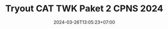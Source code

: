 ---
draft: true
date: 2024-03-26T13:05:23+07:00
title: "Tryout CAT TWK Paket 2 CPNS 2024"
slug: Tryout-CAT-TWK-Paket-2-CPNS-2024

tags:
    - a

categories:
    - Bank Soal

authorname: "krisna prihadiyanto"
authorlink: "https://koleksiprihadi.github.io/"
authorphoto: "https://koleksiprihadi.github.io/images/koleksiprihadi.jpeg"

image: https://jagoberkarir.com/images/Tryout online skb.png
thumbnail: https://jagoberkarir.com/images/Tryout online skb.png
width: 1024
height: 576
description: "test"
waktu: 60
soal: [{"q":"Pancasila sebagai dasar negara memiliki ciri khas yang menjadi identitas suatu negara. Salah satu ciri khas dari ideologi Pancasila adalah keselarasan dan keseimbangan, artinya...","options":["A. Pancasila memberikan pola hidup sehat","B. Pancasila memberikan panduan hidup bermasyarakat, berbangsa, bahkan beragama yang baik","C. Kesejahteraan bagi seluruh rakyat","D. Ketuhanan yang maha esa","E. Keadilan sosial yang merata bagi seluruh rakyat Indonesia"],"correctIndex":1,"correctResponse":"jawaban benar","incorrectResponse":"jawaban salah"},{"q":"Pancasila mengajarkan persatuan, nasionalisme, dan mengutamakan kepentingan bersama. Berikut ini paham liberal dan mementingkan kelompok, kecuali...","options":["A. Patriotisme","B. Sukuisme","C. Komunisme","D. Chauvinisme","E. Ekstremisme"],"correctIndex":0,"correctResponse":"jawaban benar","incorrectResponse":"jawaban salah"},{"q":"Dalam tatanan hukum Indonesia, Pancasila adalah sumber dari segala sumber hukum dan perundangan sebagaimana termuat dalam UU ....","options":["A. No. 1 Tahun 2004","B. No. 10 Tahun 2004","C. No. 1 Tahun 2006","D. No. 10 Tahun 2004","E. No. 1 Tahun 2008"],"correctIndex":1,"correctResponse":"jawaban benar","incorrectResponse":"jawaban salah"},{"q":"Perhatikan pernyataan berikut! \na) Dasar berinteraksi antarwarga negara \nb) Dasar pelaksanaan norma dan hukum \nc) Dasar dan sumber hukum \nd) Dasar penyelenggaraan negara \ne) Dasar memilih agama atau kepercayaan Peran Pancasila sebagai dasar atau ideologi negara adalah ...","options":["A. a, b, dan c","B. b, c, dan d","C. a, c, dan d","D. c, d, dan e","E. a, c, dan d"],"correctIndex":4,"correctResponse":"jawaban benar","incorrectResponse":"jawaban salah"},{"q":"Pancasila sebagai sebuah kesepakatan, perjanjian, serta konsesus bangsa Indonesia sebagai dasar negara merupakan kedudukan Pancasila sebagai ...","options":["A. Kepribadian bangsa","B. Pandangan hidup","C. Cita-cita dan tujuan bangsa","D. Perjanjian luhur","E. Jiwa bangsa"],"correctIndex":3,"correctResponse":"jawaban benar","incorrectResponse":"jawaban salah"},{"q":"Dalam tatanan kenegaraan saat ini, Indonesia tidak dapat dilepaskan dari peranan partai politik. Berdasarkan Undang-Undang Nomor 31 Tahun 2002 tentang Partai Politik, keberadaan partai diperlukan karena ...","options":["A. Partai politik merupakan satu-satunya wadah untuk menyalurkan aspirasi","B. Melalui partai politik masyarakat dapat memilih presiden dan wakil presiden","C. Terbukti bahwa dengan adanya partai politik negara menjadi demokrasi","D. Merupakan salah satu wujud partisipasi masyarakat dalam mengembangkan demokrasi","E. Banyaknya tuntutan masyarakat untuk membentuk partai politik"],"correctIndex":3,"correctResponse":"jawaban benar","incorrectResponse":"jawaban salah"},{"q":"Berdasarkan UUD 1945, jika presiden dan wakil presiden mangkat, berhenti, diberhentikan atau tidak dapat melaksanakan kewajibannya dalam masa jabatan secara bersamaan, maka pelaksanaan tugas ke-presidenan diadakan ....","options":["A. Menteri Dalam Negeri, Menteri Luar Negeri, dan Menteri Pertahanan","B. MA, Jaksa Agung, dan menteri","C. Menteri Dalam Negeri","D. MA dan DPR","E. Ketua MPR"],"correctIndex":0,"correctResponse":"jawaban benar","incorrectResponse":"jawaban salah"},{"q":"Sistem pemerintahan yang diatur oleh suatu negara ternyata sangat diandasi oleh undang-undang negara tersebut. Indonesia memiliki bentuk pemerintahan republik dan sistem pemerintahan presidensial. Hal itu tertuang dalam ....","options":["A. Pasal 1 ayat 1","B. Pasal 1 ayat 2","C. Pasal 2 ayat 1","D. Pasal 4 ayat 2","E. Pasal 4 ayat 1"],"correctIndex":4,"correctResponse":"jawaban benar","incorrectResponse":"jawaban salah"},{"q":"Pada saat terjadi agresi militer Belanda, pusat pemerintahan Indonesia pernah berpindah ke Bukittinggi dan Yogyakarta. Perpindahan pusat pemerintahan dari Jakarta ke Yogyakarta terjadi pada ....","options":["A. 4 Januari 1946","B. 11 Maret 1949","C. 29 September 1945","D. 19 Desember 1948","E. 6 Juli 1949"],"correctIndex":0,"correctResponse":"jawaban benar","incorrectResponse":"jawaban salah"},{"q":"Pada masa perjuangan kemerdekaan, banyak organisasi pergerakan pemuda tersebar di Nusantara. Kongres Peuda bertujuan untuk menanamkan semangat kerja sama antarperkumpulan pemuda. Pada Kongres Pemuda II, suasana kebangsaan begitu kuat sehinga melahirkan ikrar Sumpah Pemuda. Ikrar Sumpah Pemuda dikumandangkan pada ....","options":["A. 30 April 1926","B. 28 Oktober 1928","C. 27 Oktober 1928","D. 12 Agustus 1928","E. 28 Oktober 1938"],"correctIndex":1,"correctResponse":"jawaban benar","incorrectResponse":"jawaban salah"},{"q":"Kongres Pemuda II sangat dipengaruhi karsa nasionalisme bahkan lahirnya Sumpah Pemuda, Kongres Pemuda II diketuai oleh","options":["A. Soekarno","B. Joko Marsaid","C. Muh. Yamin","D. M. Tabrani","E. Sutomo Jojopuspito"],"correctIndex":4,"correctResponse":"jawaban benar","incorrectResponse":"jawaban salah"},{"q":"Pada tahun 1943, Pusat Tenaga Rakyat (Putera) dibentuk sebagai pengganti Gerakan 3A. Putera dipimpin oleh tokoh-tokoh nasional yang sering disebut empat serangkai. Tokoh yang bukan termasuk empat serangkai adalah","options":["A. Soekarno","B. Moh. Hatta","C. K.H. Mas Mansyur","D. Moh. Yamin","E. Ki Hajar Dewantara"],"correctIndex":3,"correctResponse":"jawaban benar","incorrectResponse":"jawaban salah"},{"q":"Selain pahlawan laki-laki, tidak sedikit pahlawan perempuan yang berperan besar bagi kemerdekaan Indonesia. Berikut ini pahlawan perempuan yang berasal dari Sumatera Barat adalah","options":["A. R.A. Kartini","B. Dewi Sartika","C. Rahena Kudus","D. Siti Wariyah","E. Malahayati"],"correctIndex":2,"correctResponse":"jawaban benar","incorrectResponse":"jawaban salah"},{"q":"Salah satu alasan ketidakpercayaan rakyat terhadap pemerintahan Orde Baru adalah","options":["A. Indonesia tidak mampu bersaing di pentas dunia","B. Indonesia sering menerima kritikan dari luar negeri","C. Indonesia dilanda krisis moneter dan moral","D. Adanya pemberontakan","E. Pancasila dicabutkan sebagai dasar tunggal"],"correctIndex":2,"correctResponse":"jawaban benar","incorrectResponse":"jawaban salah"},{"q":"sidang BPUKI pertama berfokus pada perumusan","options":["A. visi dan misi bangsa Indonesia","B. sistem pemerintahan bangsa Indonesia","C. teks proklamasi kemerdekaan","D. dasar negara Indonesia","E. strategi perjuangan kemerdekaan"],"correctIndex":3,"correctResponse":"jawaban benar","incorrectResponse":"jawaban salah"},{"q":"Pencetus istilah Piagam Jakarta (Jakarta Charter) adalah","options":["A. KH. Mansur","B. Moh. Yamin","C. Soekarno","D. Radjiman Wediodiningrat","E. Muhammad Hatta"],"correctIndex":1,"correctResponse":"jawaban benar","incorrectResponse":"jawaban salah"},{"q":"Indonesia turut menjadi organisasi yang mempersiapkan menghadapi perdagangan bebas dunia di kawasan Asia Pasifik. Organisasi yang dimaksud adalah","options":["A. OPEC","B. APEC","C. EAEC","D. AFTA","E. EEC"],"correctIndex":1,"correctResponse":"jawaban benar","incorrectResponse":"jawaban salah"},{"q":"Indonesia merupakan salah satu negara penghasil minyak. Negara-negara penghasil minyak mendirikan organisasi untuk menjaga stabilitas harga minyak dunia, yaitu OPEC. OPEC didirikan pada tahun","options":["A. 1962","B. 1972","C. 1982","D. 1992","E. 1993"],"correctIndex":0,"correctResponse":"jawaban benar","incorrectResponse":"jawaban salah"},{"q":"Berperan aktif dalam menjaga perdamaian dunia merupakan tujuan bangsa Indonesia. Hal tersebut sebagaimana ditekankan dalam pembukaan UUD 1945 alinea","options":["A. Kesatu","B. Kedua","C. Ketiga","D. Keempat","E. Kelima"],"correctIndex":3,"correctResponse":"jawaban benar","incorrectResponse":"jawaban salah"},{"q":"Indonesia merupakan salah satu penggagas didakannya Konferensi Asia Afrika (KAA). Bersama dengan empat pemimpin negara lainnya, Indonesia diwakili oleh","options":["A. Adam Malik","B. Soekarno","C. Soeharto","D. Moh. Hatta","E. Kasman Singodimejo"],"correctIndex":2,"correctResponse":"jawaban benar","incorrectResponse":"jawaban salah"},{"q":"Indonesia ikut serta dalam misi kemanusiaan dengan memberikan bantuan berupa uang dan pangan melalui FAO untuk keleluarahan di Ethiopia pada tahun","options":["A. 1957","B. 1964","C. 1985","D. 1960","E. 1965"],"correctIndex":1,"correctResponse":"jawaban benar","incorrectResponse":"jawaban salah"},{"q":"Perserikatan Bangsa-Bangsa (United Nations) berdiri pada","options":["A. 10 Juni 1920","B. 24 Oktober 1945","C. 16 Juni 1945","D. 14 Agustus 1941","E. 8 Januari 1918"],"correctIndex":1,"correctResponse":"jawaban benar","incorrectResponse":"jawaban salah"},{"q":"Indonesia resmi menjadi anggota Persatuan Bangsa-Bangsa (PBB) untuk pertama kalinya pada","options":["A. 28 September 1950","B. 7 Januari 1965","C. 28 September 1966","D. 1 Oktober 1973","E. 8 Oktober 1974"],"correctIndex":0,"correctResponse":"jawaban benar","incorrectResponse":"jawaban salah"},{"q":"Selama menjadi anggota PBB, Indonesia pernah terpilih 1 kali sebagai anggota Dewan Ekonomi dan Sosial PBB dan pernah ditunjuk sebagai Presiden Dewan Ekonomi dan Sosial PBB sebanyak","options":["A. 1 kali","B. 2 kali","C. 3 kali","D. 4 kali","E. 5 kali"],"correctIndex":1,"correctResponse":"jawaban benar","incorrectResponse":"jawaban salah"},{"q":"Berkelit yang bukan merupakan nilai-nilai bela negara adalah","options":["A. Cinta tanah air","B. Kesadaran berbangsa dan bernegara","C. Keyakinan akan pancasila sebagai ideologi negara","D. Kepatuhan terhadap undang-undang","E. Berkorban untuk bangsa dan negara"],"correctIndex":3,"correctResponse":"jawaban benar","incorrectResponse":"jawaban salah"},{"q":"Ciri-ciri sistem pertahanan dan keamanan rakyat semesta adalah","options":["A. Ketentuan, ketertiban, kewilayahan","B. Ketentuan, keberdayaan, ketentuan","C. Kesemestaan, keteraturan, kewilayahan","D. Kewilayahan, keberdayaan, kepemimpinan","E. Keberdayaan, kepemimpinan, berkorban"],"correctIndex":2,"correctResponse":"jawaban benar","incorrectResponse":"jawaban salah"},{"q":"Pertahanan negara diatur dalam undang-undang nomor","options":["A. 2 tahun 2001","B. 3 tahun 2002","C. 3 tahun 2004","D. 7 tahun 2000","E. 7 tahun 2012"],"correctIndex":1,"correctResponse":"jawaban benar","incorrectResponse":"jawaban salah"},{"q":"Berikut ini yang bukan merupakan cita-cita kemerdekaan dan tujuan nasional negara Indonesia adalah","options":["A. Memajukan bangsa Indonesia","B. Meningkatkan kesejahteraan umum","C. Mencerdaskan kehidupan bangsa","D. Melindungi tanah tumpah darah Indonesia","E. Aktif organisasi regional dan global"],"correctIndex":4,"correctResponse":"jawaban benar","incorrectResponse":"jawaban salah"},{"q":"Ketetapan Presiden dalam kebijakan umum pembentukan rakyat terpilih setelah ber-konsultasi dengan","options":["A. DPR","B. Wakil Presiden","C. Menteri pertahanan","D. Dewan Pertahanan Nasional","E. Menteri dalam negeri"],"correctIndex":0,"correctResponse":"jawaban benar","incorrectResponse":"jawaban salah"},{"q":"Berikut yang bukan ciri-ciri seseorang yang memiliki jiwa patriotisme adalah","options":["A. Cinta tanah air","B. Rela berkorban untuk kepentingan bangsa dan negara","C. Menggunakan keselamatan bangsa dan negara","D. Memajukan dan mengembangkan budaya bahasa","E. Memperhatikan persatuan dan kesatuan atas kepentingan pribadi dan golongan"],"correctIndex":3,"correctResponse":"jawaban benar","incorrectResponse":"jawaban salah"},{"q":"Organisasi yang mempelopori semangat nasionalisme dalam usaha pergerakan kemerdekaan adalah","options":["A. PKI","B. SDI","C. Budi Utomo","D. Indische Partij","E. Perhimpuanan Indonesia"],"correctIndex":2,"correctResponse":"jawaban benar","incorrectResponse":"jawaban salah"},{"q":"Paham yang menilai budaya suku bangsa lain berdasarkan standar budayanya sendiri sehingga kebudayaan lain terlihat buruk adalah","options":["A. Pragmatisme","B. Chauvinisme","C. Noninterventisme","D. Etnosentrisme","E. Primordialisme"],"correctIndex":3,"correctResponse":"jawaban benar","incorrectResponse":"jawaban salah"},{"q":"Padat masa awal pertumbuhan nasionalisme di Indonesia, salah satu faktor yang berperan adalah","options":["A. Sosial","B. Legalitas","C. Pendidikan","D. Budaya","E. Bahasa"],"correctIndex":4,"correctResponse":"jawaban benar","incorrectResponse":"jawaban salah"},{"q":"Bacaan ini untuk menjawab soal no 34 dan 35\nCerita tentang peretasan terhadap server Sony Pictures terus berlanjut. Kini, kelompok peretas yang menamakan Guardians of Peace (GOP) itu mempublikasikan daftar ribuan password yang ditemukan oleh Sony. Tak satupun kelompok peretas terlibat dalam tindak menemukan daftar password di server Sony Pictures, karena Sony sendiri menyimpan dokumen yang seharusnya bersifat pribadi dan rahasia itu di satu folder yang sama. Lebih parah lagi, Sony memberi nama folder tersebut \"password\"\nSeperti yang dikutip dari KompasTekno dari Buzzfeed, daftar password yang dipublikasikan oleh kelompok peretas tersebut antara lain bersifat password log-in seluruh karyawan Sony, password web layanan finansial, termasuk di dalamnya adalah password akun-akun Facebook, Twitter, dan YouTube milik studio-studio film besar di Hollywood. Daftar tersebut dimuat dalam 139 dokumen Word, spreadsheet Excel, file Zip, dan PDF. Kebanyakan dari file-file tersebut juga hanya diberi nama yang sederhana, seperti \"password list.\" atau \"Youtube logins passwords xlsx\".\nMenurut Buzzfeed, kompilasi file-file tersebut beredar di jagat maya melalui situs-situs pihak ketiga. Jika Sony tidak melakukan tindakan pencegahan, peretas-peretas lain yang mendapat informasi rahasia itu bisa saja menyerang untuk hal yang jahat, seperti penipuan. Data yang dirilis oleh kelompok peretas GOP tersebut disinyalir baru sebagian saja yang dibocorkan ke publik. Diperkirakan, GOP saat ini menggenggam data penting Sony Pictures yang jika ditotal besarnya mencapai 100 terabyte. Kejadian ini tentu saja menjadi pelajawan bagi kita semua untuk menyimpan informasi login dari password di tempat yang aman, dan dengan nama yang tidak mudah ditebak. Jika perlu, kita bisa menambahkan enkripsi atau password untuk membuka dokumen tersebut.\nSerangan terhadap server Sony Pictures itu sebelumnya disebut dilakukan oleh Korea Utara yang menggunakan peretas Tiongkok untuk membobol sistem komputer milik Sony. Beberapa ahli juga melihat kesamaan pola antara peretas di Sony Pictures dan serangan cyber yang dilakukan oleh Korea Utara terhadap bank-bank di jaringan TV di Korea Selatan pada 2013. Motif serangan disinyalir berkaitan dengan film The Interview yang bakalan segera dirilis oleh Sony Pictures. Film komedi besutan Seth Rogen ini mengisahkan tentang usaha badan intelijen AS, CIA, untuk membunuh pemimpin besar Korea Utara, Kim Jong Un. Namun, pihak Korea Utara baru-baru ini membantah keterlibatan mereka dalam insiden peretasan studio film besar Hollywood itu.\n\nTopik yang tepat untuk bacaan di atas adalah:","options":["A. Serangan Korea Utara","B. File Sony yang dicuri","C. Peretasan password Sony","D. Keamanan server GOP","E. Guardians of Peace (GOP)"],"correctIndex":2,"correctResponse":"jawaban benar","incorrectResponse":"jawaban salah"},{"q":"Tindakan yang paling tepat yang dapat diambil dari kejadian pada bacaan di atas adalah:","options":["A. Korea Utara sanggup melakukan penggalian informasi terhadap perusahaan-perusahaan besar","B. Saran penyimpanan informasi rahasia dengan memberi nama yang tidak mudah ditebak","C. Sony memiliki data penting studio-studio film besar di Hollywood","D. Upaya pengecehan harus dapat dilakukan apabila mengalami kejadian peretasan","E. Peletakan data rahasia sebaiknya disebarkan dalam beberapa folder"],"correctIndex":3,"correctResponse":"jawaban benar","incorrectResponse":"jawaban salah"}]
---